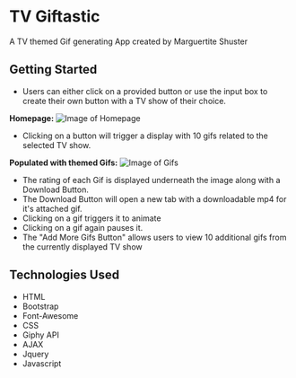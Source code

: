 # TV Giftastic
A TV themed Gif generating App created by Marguertite Shuster

## Getting Started
* Users can either click on a provided button or use the input box to create their own button with a TV show of their choice.

**Homepage:**
![Image of Homepage](https://raw.github.com/mshuster4/Giftastic/master/assets/images/TV-Giphtastic-blank.png)

* Clicking on a button will trigger a display with 10 gifs related to the selected TV show. 

**Populated with themed Gifs:**
![Image of Gifs](https://raw.github.com/mshuster4/Giftastic/master/assets/images/TV-Giphtastic-working.png)

* The rating of each Gif is displayed underneath the image along with a Download  Button.
* The Download Button will open a new tab with a downloadable mp4 for it's attached gif.
* Clicking on a gif triggers it to animate
* Clicking on a gif again pauses it. 
* The "Add More Gifs Button" allows users to view 10 additional gifs from the currently displayed TV show

## Technologies Used
* HTML
* Bootstrap
* Font-Awesome
* CSS
* Giphy API
* AJAX
* Jquery
* Javascript